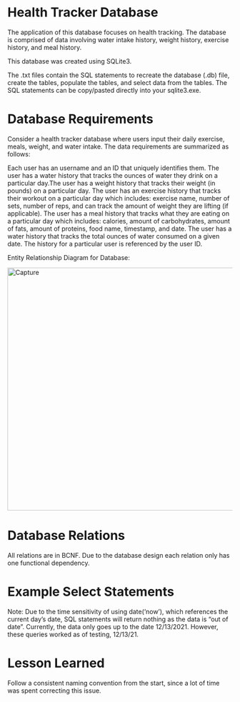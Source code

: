 # Health Tracker Database
The application of this database focuses on health tracking. 
The database is comprised of data involving water intake history, weight history, exercise history, and meal history.

This database was created using SQLite3.

The .txt files contain the SQL statements to recreate the database (.db) file, create the tables, populate the tables, and select data from the tables. The SQL statements can be copy/pasted directly into your sqlite3.exe.

# Database Requirements
Consider a health tracker database where users input their daily exercise, meals, weight, and water intake. The data requirements are summarized as follows:

Each user has an username and an ID that uniquely identifies them. The user has a water history that tracks the ounces of water they drink on a particular day.The user has a weight history that tracks their weight (in pounds) on a particular day. The user has an exercise history that tracks their workout on a particular day which includes: exercise name, number of sets, number of reps, and can track the amount of weight they are lifting (if applicable). The user has a meal history that tracks what they are eating on a particular day which includes: calories, amount of carbohydrates, amount of fats, amount of proteins, food name, timestamp, and date. The user has a water history that tracks the total ounces of water consumed on a given date. The history for a particular user is referenced by the user ID.

Entity Relationship Diagram for Database:

<img width="544" alt="Capture" src="https://user-images.githubusercontent.com/76569535/176791442-6db1a3e5-ea86-4800-b885-71d001422f24.PNG">

# Database Relations
All relations are in BCNF. Due to the database design each relation only has one functional dependency.

# Example Select Statements
Note: Due to the time sensitivity of using date(‘now’), which references the current day’s date, SQL statements will return nothing as the data is “out of date”. Currently, the data only goes up to the date 12/13/2021. However, these queries worked as of testing, 12/13/21. 

# Lesson Learned
Follow a consistent naming convention from the start, since a lot of time was spent correcting this issue.
